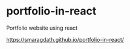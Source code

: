 # portfolio-in-react

Portfolio website using react

https://smaragdath.github.io/portfolio-in-react/
